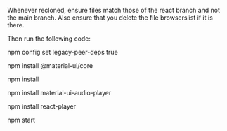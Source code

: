 Whenever recloned, ensure files match those of the react branch and not the main branch. Also ensure that you delete the file browserslist if it is there. 

Then run the following code:

npm config set legacy-peer-deps true 

npm install @material-ui/core

npm install

npm install material-ui-audio-player

npm install react-player

npm start
